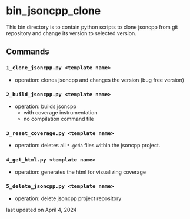 # bin_jsoncpp_clone
This bin directory is to contain python scripts to clone jsoncpp from git repository and change its version to selected version.


## Commands

### ``1_clone_jsoncpp.py <template name>``
* operation: clones jsoncpp and changes the version (bug free version)

### ``2_build_jsoncpp.py <template name>``
* operation: builds jsoncpp
    * with coverage instrumentation
    * no compilation command file

### ``3_reset_coverage.py <template name>``
* operation: deletes all ``*.gcda`` files within the jsoncpp project.

### ``4_get_html.py <template name>``
* operation: generates the html for visualizing coverage

### ``5_delete_jsoncpp.py <template name>``
* operation: delete jsoncpp project repository


last updated on April 4, 2024
